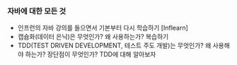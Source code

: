 ### 자바에 대한 모든 것
- 인프런의 자바 강의를 들으면서 기본부터 다시 학습하기 [Inflearn]
- 캡슙화(데이터 은닉)은 무엇인가? 왜 사용하는가? 복습하기
- TDD(TEST DRIVEN DEVELOPMENT, 테스트 주도 개발)는 무엇인가? 왜 사용해야 하는가? 장단점이 무엇인가? TDD에 대해 알아보자
